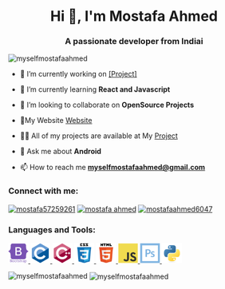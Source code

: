 <h1 align="center">Hi 👋, I'm Mostafa Ahmed</h1>
<h3 align="center">A passionate developer from Indiai</h3>

<p align="left"> <img src="https://komarev.com/ghpvc/?username=myselfmostafaahmed&label=Profile%20views&color=0e75b6&style=flat" alt="myselfmostafaahmed" /> </p>

- 🔭 I’m currently working on [[Project]](https://github.com/Xxmostafaahmed/website)

- 🌱 I’m currently learning **React and Javascript**

- 👯 I’m looking to collaborate on **OpenSource Projects**

- 🌱My Website [Website](https://xxmostafaahmed.github.io/website/)

- 👨‍💻 All of my projects are available at My  [Project]( https://xxmostafaahmed.github.io/website/)

- 💬 Ask me about **Android**

- 📫 How to reach me **myselfmostafaahmed@gmail.com**

<h3 align="left">Connect with me:</h3>
<p align="left">
<a href="https://twitter.com/mostafa57259261" target="blank"><img align="center" src="https://raw.githubusercontent.com/rahuldkjain/github-profile-readme-generator/master/src/images/icons/Social/twitter.svg" alt="mostafa57259261" height="30" width="40" /></a>
<a href="https://fb.com/mostafa ahmed" target="blank"><img align="center" src="https://raw.githubusercontent.com/rahuldkjain/github-profile-readme-generator/master/src/images/icons/Social/facebook.svg" alt="mostafa ahmed" height="30" width="40" /></a>
<a href="https://instagram.com/mostafaahmed6047" target="blank"><img align="center" src="https://raw.githubusercontent.com/rahuldkjain/github-profile-readme-generator/master/src/images/icons/Social/instagram.svg" alt="mostafaahmed6047" height="30" width="40" /></a>
</p>

<h3 align="left">Languages and Tools:</h3>
<p align="left"> <a href="https://getbootstrap.com" target="_blank" rel="noreferrer"> <img src="https://raw.githubusercontent.com/devicons/devicon/master/icons/bootstrap/bootstrap-plain-wordmark.svg" alt="bootstrap" width="40" height="40"/> </a> <a href="https://www.cprogramming.com/" target="_blank" rel="noreferrer"> <img src="https://raw.githubusercontent.com/devicons/devicon/master/icons/c/c-original.svg" alt="c" width="40" height="40"/> </a> <a href="https://www.w3schools.com/cpp/" target="_blank" rel="noreferrer"> <img src="https://raw.githubusercontent.com/devicons/devicon/master/icons/cplusplus/cplusplus-original.svg" alt="cplusplus" width="40" height="40"/> </a> <a href="https://www.w3schools.com/css/" target="_blank" rel="noreferrer"> <img src="https://raw.githubusercontent.com/devicons/devicon/master/icons/css3/css3-original-wordmark.svg" alt="css3" width="40" height="40"/> </a> <a href="https://www.w3.org/html/" target="_blank" rel="noreferrer"> <img src="https://raw.githubusercontent.com/devicons/devicon/master/icons/html5/html5-original-wordmark.svg" alt="html5" width="40" height="40"/> </a> <a href="https://developer.mozilla.org/en-US/docs/Web/JavaScript" target="_blank" rel="noreferrer"> <img src="https://raw.githubusercontent.com/devicons/devicon/master/icons/javascript/javascript-original.svg" alt="javascript" width="40" height="40"/> </a> <a href="https://www.photoshop.com/en" target="_blank" rel="noreferrer"> <img src="https://raw.githubusercontent.com/devicons/devicon/master/icons/photoshop/photoshop-line.svg" alt="photoshop" width="40" height="40"/> </a> <a href="https://www.python.org" target="_blank" rel="noreferrer"> <img src="https://raw.githubusercontent.com/devicons/devicon/master/icons/python/python-original.svg" alt="python" width="40" height="40"/> </a> </p>

<p><img align="left" src="https://github-readme-stats.vercel.app/api/top-langs?username=myselfmostafaahmed&show_icons=true&locale=en&layout=compact" alt="myselfmostafaahmed" /></p>

<p>&nbsp;<img align="center" src="https://github-readme-stats.vercel.app/api?username=myselfmostafaahmed&show_icons=true&locale=en" alt="myselfmostafaahmed" /></p>
